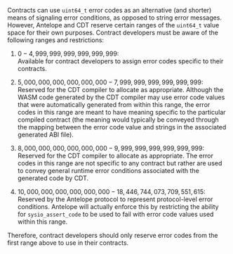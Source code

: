 <!-- ---
content_title: Error handling
--- -->

Contracts can use `uint64_t` error codes as an alternative (and shorter) means of signaling error conditions, as opposed to string error messages. However, Antelope and CDT reserve certain ranges of the `uint64_t` value space for their own purposes. Contract developers must be aware of the following ranges and restrictions:

1. $0 - 4,999,999,999,999,999,999$:  
Available for contract developers to assign error codes specific to their contracts.

2. $5,000,000,000,000,000,000 - 7,999,999,999,999,999,999$:  
Reserved for the CDT compiler to allocate as appropriate. Although the WASM code generated by the CDT compiler may use error code values that were automatically generated from within this range, the error codes in this range are meant to have meaning specific to the particular compiled contract (the meaning would typically be conveyed through the mapping between the error code value and strings in the associated generated ABI file).

3. $8,000,000,000,000,000,000 - 9,999,999,999,999,999,999$:  
Reserved for the CDT compiler to allocate as appropriate. The error codes in this range are not specific to any contract but rather are used to convey general runtime error conditions associated with the generated code by CDT.

4. $10,000,000,000,000,000,000 - 18,446,744,073,709,551,615$:  
Reserved by the Antelope protocol to represent protocol-level error conditions. Antelope will actually enforce this by restricting the ability for `sysio_assert_code` to be used to fail with error code values used within this range.

Therefore, contract developers should only reserve error codes from the first range above to use in their contracts.
